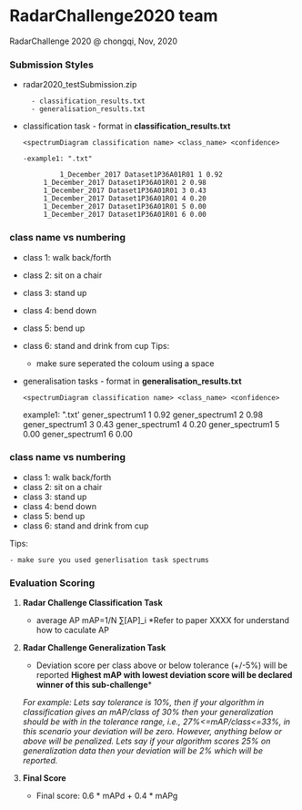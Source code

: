 # RadarChallenge2020 team
RadarChallenge 2020 @ chongqi, Nov, 2020


### Submission Styles

- radar2020_testSubmission.zip

		- classification_results.txt
		- generalisation_results.txt
	

  
- classification task - format in  **classification_results.txt**
  
  	`` <spectrumDiagram classification name> <class_name> <confidence>  ``
  		
  	  -example1: ".txt"
	
               1_December_2017 Dataset1P36A01R01 1 0.92	       
  	       1_December_2017 Dataset1P36A01R01 2 0.98	       
  	       1_December_2017 Dataset1P36A01R01 3 0.43	       
  	       1_December_2017 Dataset1P36A01R01 4 0.20	       
  	       1_December_2017 Dataset1P36A01R01 5 0.00
	       1_December_2017 Dataset1P36A01R01 6 0.00 
 ### class name vs numbering
 - class 1: walk back/forth
 - class 2: sit on a chair
 - class 3: stand up
 - class 4: bend down
 - class 5: bend up
 - class 6: stand and drink from cup
   	Tips:
  		
  	- make sure seperated the coloum using a space
  
- generalisation tasks - format in **generalisation_results.txt**

  `` <spectrumDiagram classification name> <class_name> <confidence>  ``
  		
  	example1: ".txt'
	         gener_spectrum1 1 0.92 
		 gener_spectrum1 2 0.98
		 gener_spectrum1 3 0.43
		 gener_spectrum1 4 0.20
		 gener_spectrum1 5 0.00
		 gener_spectrum1 6 0.00 
 ### class name vs numbering
 - class 1: walk back/forth
 - class 2: sit on a chair
 - class 3: stand up
 - class 4: bend down
 - class 5: bend up
 - class 6: stand and drink from cup

Tips:
  		
  	- make sure you used generlisation task spectrums
  	
	
### Evaluation Scoring

1. **Radar Challenge Classification Task**
	- average AP mAP=1/N  ∑[AP]_i
	*Refer to paper XXXX for understand how to caculate AP 
2. **Radar Challenge Generalization Task**
	- Deviation score per class above or below tolerance (+/-5%) will be reported
		**Highest mAP with lowest deviation score will be declared winner of this sub-challenge***

	*For example: Lets say tolerance is 10%, then if your algorithm in classification gives an mAP/class of 30% then your generalization should be with in the tolerance range, i.e., 27%<=mAP/class<=33%, in this scenario your deviation will be zero. However, anything below or above will be penalized. Lets say if your algorithm scores 25% on generalization data then your deviation will be 2% which will be reported.*
	
3. **Final Score**
	- Final score:   0.6 * mAPd + 0.4 * mAPg 
	

  		
  	
